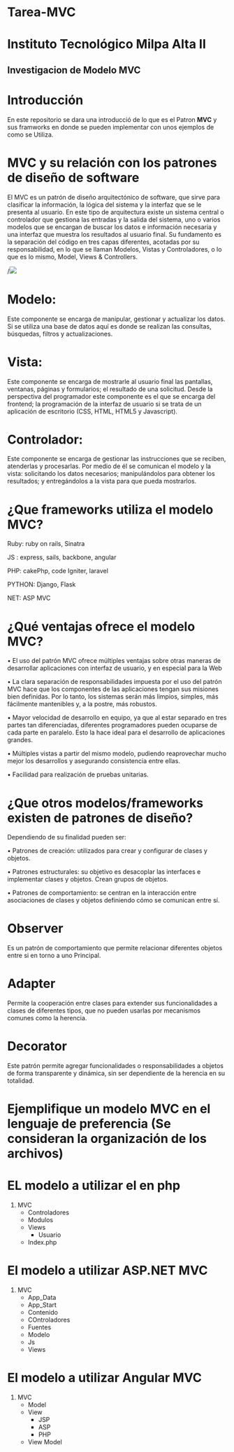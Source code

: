 # Tarea-MVC

# Instituto Tecnológico Milpa Alta II
## Investigacion de Modelo MVC

# Introducción
En este repositorio se dara una introducció de lo que es el Patron **MVC** y sus framworks en donde se pueden implementar con unos ejemplos de como se Utiliza.


# MVC y  su relación con los patrones de diseño de software
El MVC es un patrón de diseño arquitectónico de software, que sirve para clasificar la información, la lógica del sistema y la interfaz que se le presenta al usuario. En este tipo de arquitectura existe un sistema central o controlador que gestiona las entradas y la salida del sistema, uno o varios modelos que se encargan de buscar los datos e información necesaria y una interfaz que muestra los resultados al usuario final.
Su fundamento es la separación del código en tres capas diferentes, acotadas por su responsabilidad, en lo que se llaman Modelos, Vistas y Controladores, o lo que es lo mismo, Model, Views & Controllers.

/![](http://codingornot.com/wp-content/uploads/2017/10/mvc-modelo-vista-controlador.png) 
# Modelo: 
Este componente se encarga de manipular, gestionar y actualizar los datos. Si se utiliza una base de datos aquí es donde se realizan las consultas, búsquedas, filtros y actualizaciones.

# Vista: 
Este componente se encarga de mostrarle al usuario final las pantallas, ventanas, páginas y formularios; el resultado de una solicitud. Desde la perspectiva del programador este componente es el que se encarga del frontend; la programación de la interfaz de usuario si se trata de un aplicación de escritorio (CSS, HTML, HTML5 y Javascript).

# Controlador: 
Este componente se encarga de gestionar las instrucciones que se reciben, atenderlas y procesarlas. Por medio de él se comunican el modelo y la vista: solicitando los datos necesarios; manipulándolos para obtener los resultados; y entregándolos a la vista para que pueda mostrarlos.

# ¿Que frameworks utiliza el modelo MVC? 

Ruby: ruby on rails, Sinatra

JS : express, sails, backbone, angular

PHP: cakePhp, code Igniter, laravel

PYTHON: Django, Flask

NET: ASP MVC

# ¿Qué ventajas ofrece el modelo MVC?

•	El uso del patrón MVC ofrece múltiples ventajas sobre otras maneras de desarrollar aplicaciones con interfaz de usuario, y en especial para la Web

•	La clara separación de responsabilidades impuesta por el uso del patrón MVC hace que los componentes de las aplicaciones tengan sus misiones bien definidas. Por lo tanto, los sistemas serán más limpios, simples, más fácilmente mantenibles y, a la postre, más robustos.

•	Mayor velocidad de desarrollo en equipo, ya que al estar separado en tres partes tan diferenciadas, diferentes programadores pueden ocuparse de cada parte en paralelo. Esto la hace ideal para el desarrollo de aplicaciones grandes.

•	Múltiples vistas a partir del mismo modelo, pudiendo reaprovechar mucho mejor los desarrollos y asegurando consistencia entre ellas.

•	Facilidad para realización de pruebas unitarias.


# ¿Que otros modelos/frameworks existen de patrones de diseño? 


Dependiendo de su finalidad pueden ser:

•	Patrones de creación: utilizados para crear y configurar de clases y objetos.

•	Patrones estructurales: su objetivo es desacoplar las interfaces e implementar clases y objetos. Crean grupos de objetos.

•	Patrones de comportamiento: se centran en la interacción entre asociaciones de clases y objetos definiendo cómo se comunican entre sí.
 

# Observer 

Es un patrón de comportamiento que permite relacionar diferentes objetos entre si en torno a uno Principal.

# Adapter

Permite la cooperación entre clases para extender sus funcionalidades a clases de diferentes tipos, que no pueden usarlas por mecanismos comunes como la herencia.

# Decorator

Este patrón permite agregar funcionalidades o responsabilidades a objetos de forma transparente y dinámica, sin ser dependiente de la herencia en su totalidad.



# Ejemplifique un modelo MVC en el lenguaje de preferencia (Se consideran la organización de los archivos)

# EL modelo a utilizar el en php 
1. MVC
   - Controladores
   - Modulos
   - Views
     - Usuario
   - Index.php
# El modelo a utilizar ASP.NET MVC
1. MVC
   - App_Data
   - App_Start
   - Contenido
   - COntroladores
   - Fuentes
   - Modelo
   - Js
   - Views
# El modelo a utilizar Angular MVC
1. MVC
   - Model
   - View
     - JSP
     - ASP
     - PHP
   - View Model
